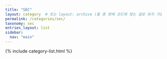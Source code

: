 ```yaml
---
title: "SEC"
layout: category  # 또는 layout: archive (둘 중 현재 코드에 맞는 걸로 유지 가능)
permalink: /categories/sec/
taxonomy: sec
entries_layout: list
sidebar:
  nav: "main"
---
```

{% include category-list.html %}
